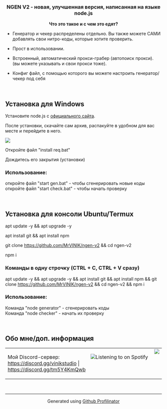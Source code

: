 ### <div align="center">NGEN V2 - новая, улучшенная версия, написанная на языке node.js</div>  
  

**<div align="center">Что это такое и с чем это едят?</div>**  
  

- Генератор и чекер распределены отдельно. Вы также можете САМИ добавлять свои нитро-коды, которые хотите проверить.  
  

- Прост в использовании.  
  

- Встроенный, автоматический прокси-грабер (автопоиск прокси). (вы можете указывать и свои прокси тоже).  
  

- Конфиг файл, с помощью которого вы можете настроить генератор/чекер под себя  
  

<br/>  


## Установка для Windows  
Установите node.js с [официального сайта](https://nodejs.org/ru/).  
  

После установки, скачайте сам архив, распакуйте в удобном для вас месте и перейдите в него.  
  

![](https://cdn.discordapp.com/attachments/657978113615069197/1007710734731456553/unknown.png)  
  

Откройте файл "install req.bat"  
  

Дождитесь его закрытия (установки)  
  



### Использование:  
откройте файл "start gen.bat" - чтобы сгенерировать новые коды\
откройте файл "start check.bat" - чтобы начать проверку  
  

<br/>  


## Установка для консоли Ubuntu/Termux  
apt update -y && apt upgrade -y  
  

apt install git && apt install npm  
  

git clone https://github.com/MrVINIK/ngen-v2 && cd ngen-v2  
  

npm i  
  



### Команды в одну строчку (CTRL + C, CTRL + V сразу)  
apt update -y && apt upgrade -y && apt install git && apt install npm && git clone https://github.com/MrVINIK/ngen-v2 && cd ngen-v2 && npm i  
  



### Использование:  
Команда "node generator" - сгенерировать коды\
Команда "node checker" - начать их проверку  
  

<br/>  


## Обо мне/доп. информация  
<table><tr><td valign="top" width="50%">

Мой Discord-сервер: https://discord.gg/vinikstudio | https://discord.gg/tm5Y4KmQwb  


</td><td valign="top" width="50%">

<div align="right"><img src="https://github-readme-stats.vercel.app/api?username=MrVINIK&show_icons=true&count_private=true&hide_border=true" align="right" /></div>  

![Listening to on Spotify](https://spotify-github-profile.vercel.app/api/view?uid=zguxmhrhwtzyozvmrrmqst2yo&cover_image=true&theme=default&bar_color=00ff00)

</td></tr></table>
<br />

----
<div align="center">Generated using <a href="https://profilinator.rishav.dev/" target="_blank">Github Profilinator</a></div>
